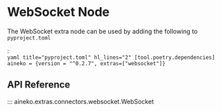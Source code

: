 # WebSocket Node

The WebSocket extra node can be used by adding the following to `pyproject.toml`

:   
    ```yaml title="pyproject.toml" hl_lines="2"
    [tool.poetry.dependencies]
    aineko = {version = "^0.2.7", extras=["websocket"]}
    ```

## API Reference

::: aineko.extras.connectors.websocket.WebSocket
